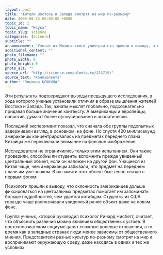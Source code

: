 ```yaml
---
layout: post
title: "Жители Востока и Запада смотрят на мир по-разному"
date: 2005-08-25 00:00:00 +0000
topic_id: 2
topic_name: "Наука"
topic_slug: science
categories: [science]
subtitle: ""
announcement: "Ученые из Мичиганского университета пришли к выводу, что жители разных стран смотрят на мир по-разному. В эксперименте участвовали 26 студентов из Китая и 25 студентов из США, сообщает BBC News. Испытуемым демонстрировались фотографии животных и неодушевленных предметов на фоне, насыщенном деталями. Выяснилось, что движения глаз у двух групп студентов отличаются: американцы в большинстве своем фокусировались на центральном объекте, а китайцы задерживали взгляд на фоновых деталях."
additional_content: ""
photo_filename: ""
photo_width: 0
photo_height: 0
photo_alt: ""
source_url: "http://science.compulenta.ru/223719/"
source_text: "Компьюлента"
author: "Эльвира КОШКИНА"
---
```

Эти результаты подтверждают выводы предыдущего исследования, в ходе которого ученые установили отличия в образе мышления жителей Востока и Запада. Так, азиаты мыслят глобально, подсознательно придавая больше значения контексту. А американцы и европейцы, напротив, думают более сфокусированно и аналитически.

Последний эксперимент показал, что сначала обе группы подопытных задерживали взгляд, в основном, на фоне. Но спустя 420 миллисекунд американцы концентрировались на предметах переднего плана. Китайцы же переключали внимание на фоновое изображение.

Исследователи не ограничились только этим испытанием. Они также проверили, способны ли студенты вспомнить прежде увиденный центральный объект, если он наложен на другой фон. Учащиеся из Китая чаще, чем американцы забывали, что предмет на переднем плане им уже знаком. В их памяти этот объект был тесно связан с первым фоном.

Психологи пришли к выводу, что склонность американцев дольше фиксироваться на центральных предметах помогает им запоминать больше подробностей, чем удается китайцам. Студенты из США гораздо чаще распознавали увиденный ранее объект даже на новом фоне.

Группа ученых, которой руководил психолог Ричард Нисбетт, считает, что объяснить различия можно влиянием общественных устоев. В восточноазиатском социуме царят сложные ролевые отношения, в то время как в западных странах люди менее зависимы от общественного мнения. Представители разных культур по-разному смотрят на мир и воспринимают окружающую среду, даже находясь в одних и тех же условиях.

